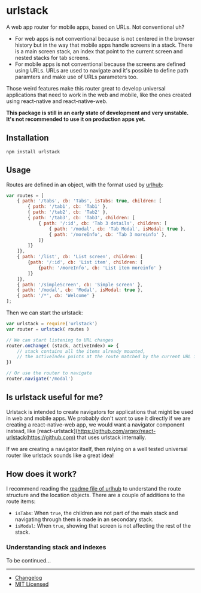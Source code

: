 # urlstack
A web app router for mobile apps, based on URLs. Not conventional uh?

* For web apps is not conventional because is not centered in the browser history but in the way that mobile apps handle screens in a stack. There is a main screen stack, an index that point to the current screen and nested stacks for tab screens.
* For mobile apps is not conventional because the screens are defined using URLs. URLs are used to navigate and it's possible to define path paramters and make use of URLs parameters too.

Those weird features make this router great to develop universal applications that need to work in the web and mobile, like the ones created using react-native and react-native-web.

**This package is still in an early state of development and very unstable. It's not recommended to use it on production apps yet.**

## Installation
```
npm install urlstack
```

## Usage
Routes are defined in an object, with the format used by [urlhub](https://github.com/arqex/urlhub):
```js
var routes = [
	{ path: '/tabs', cb: 'Tabs', isTabs: true, children: [
		{ path: '/tab1', cb: 'Tab1' },
		{ path: '/tab2', cb: 'Tab2' },
		{ path: '/tab3', cb: 'Tab3', children: [
			{ path: '/:id', cb: 'Tab 3 details', children: [
				{ path: '/modal', cb: 'Tab Modal', isModal: true },
				{ path: '/moreInfo', cb: 'Tab 3 moreinfo' },
			]}
		]}
	]},
	{ path: '/list', cb: 'List screen', children: [
		{path: '/:id', cb: 'List item', children: [
			{path: '/moreInfo', cb: 'List item moreinfo' }
		]}
	]},
	{ path: '/simpleScreen', cb: 'Simple screen' },
	{ path: '/modal', cb: 'Modal', isModal: true },
	{ path: '/*', cb: 'Welcome' }
];
```

Then we can start the urlstack:
```js
var urlstack = require('urlstack')
var router = urlstack( routes )

// We can start listening to URL changes
router.onChange( (stack, activeIndex) => {
	// stack contains all the items already mounted,
	// the activeIndex points at the route matched by the current URL in the stack
})

// Or use the router to navigate
router.navigate('/modal')

```

## Is urlstack useful for me?
Urlstack is intended to create navigators for applications that might be used in web and mobile apps. We probably don't want to use it directly if we are creating a react-native-web app, we would want a navigator component instead, like [react-urlstack](https://github.com/arqex/react-urlstack(https://github.com) that uses urlstack internally.

If we are creating a navigator itself, then relying on a well tested universal router like urlstack sounds like a great idea!

## How does it work?
I recommend reading the [readme file of urlhub](https://github.com/arqex/urlhub/blob/master/readme.md) to understand the route structure and the location objects. There are a couple of additions to the route items:

* `isTabs`: When `true`, the children are not part of the main stack and navigating through them is made in an secondary stack.
* `isModal`: When `true`, showing that screen is not affecting the rest of the stack.

### Understanding stack and indexes

To be continued...

---

* [Changelog](CHANGELOG.md)
* [MIT Licensed](LICENSE)
